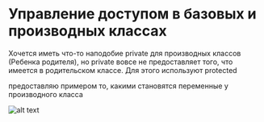 # Управление доступом в базовых и производных классах

Хочется иметь что-то наподобие private для производных классов (Ребенка родителя), но private вовсе не предоставляет того, что имеется в родительском классе. Для этого используют protected

предоставляю примером то, какими становятся переменные у производного класса

![alt text](lesson_notes\flood\image.png)